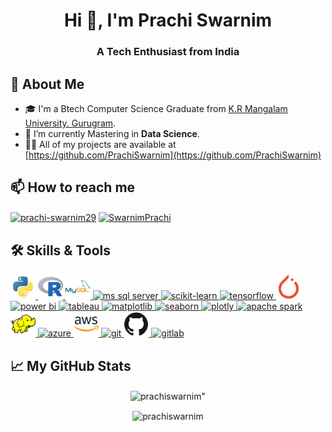 <h1 align="center">Hi 👋, I'm Prachi Swarnim</h1>
<h3 align="center">A Tech Enthusiast from India</h3>

## 📖 About Me

- 🎓 I'm a Btech Computer Science Graduate from [K.R Mangalam University. Gurugram](https://www.krmangalam.edu.in/).
- 🌱 I’m currently Mastering in  **Data Science**.
- 👨‍💻 All of my projects are available at [https://github.com/PrachiSwarnim](https://github.com/PrachiSwarnim)


## 📫 How to reach me

<p align="left">
<a href="https://www.linkedin.com/in/prachi-swarnim29/" target="blank"><img align="center" src="https://raw.githubusercontent.com/rahuldkjain/github-profile-readme-generator/master/src/images/icons/Social/linked-in-alt.svg" alt="prachi-swarnim29" height="30" width="40" /></a>
<a href="https://x.com/SwarnimPrachi" target="blank"><img align="center" src="https://raw.githubusercontent.com/rahuldkjain/github-profile-readme-generator/master/src/images/icons/Social/twitter.svg" alt="SwarnimPrachi" height="30" width="40" /></a>


</p>


## 🛠️ Skills & Tools

<p align="left">
  <!-- Programming & Analytics -->
  <a href="https://www.python.org/" target="_blank" rel="noreferrer"> 
    <img src="https://raw.githubusercontent.com/devicons/devicon/master/icons/python/python-original.svg" alt="python" width="40" height="40"/> 
  </a>
  <a href="https://www.r-project.org/" target="_blank" rel="noreferrer"> 
    <img src="https://raw.githubusercontent.com/devicons/devicon/master/icons/r/r-original.svg" alt="r" width="40" height="40"/> 
  </a>
  <a href="https://www.mysql.com/" target="_blank" rel="noreferrer"> 
    <img src="https://raw.githubusercontent.com/devicons/devicon/master/icons/mysql/mysql-original-wordmark.svg" alt="mysql" width="40" height="40"/> 
  </a>
  <a href="https://www.microsoft.com/en-us/sql-server" target="_blank" rel="noreferrer"> 
    <img src="https://img.icons8.com/color/48/000000/microsoft-sql-server.png" alt="ms sql server" width="40" height="40"/> 
  </a>
  
  <!-- ML & AI -->
  <a href="https://scikit-learn.org/" target="_blank" rel="noreferrer"> 
    <img src="https://upload.wikimedia.org/wikipedia/commons/0/05/Scikit_learn_logo_small.svg" alt="scikit-learn" width="40" height="40"/> 
  </a>
  <a href="https://www.tensorflow.org/" target="_blank" rel="noreferrer"> 
    <img src="https://www.vectorlogo.zone/logos/tensorflow/tensorflow-icon.svg" alt="tensorflow" width="40" height="40"/> 
  </a>
  <a href="https://pytorch.org/" target="_blank" rel="noreferrer"> 
    <img src="https://raw.githubusercontent.com/devicons/devicon/master/icons/pytorch/pytorch-original.svg" alt="pytorch" width="40" height="40"/> 
  </a>

  <!-- Data Visualization -->
  <a href="https://powerbi.microsoft.com/" target="_blank" rel="noreferrer"> 
    <img src="https://img.icons8.com/color/48/000000/power-bi.png" alt="power bi" width="40" height="40"/> 
  </a>
  <a href="https://www.tableau.com/" target="_blank" rel="noreferrer"> 
    <img src="https://img.icons8.com/color/48/000000/tableau-software.png" alt="tableau" width="40" height="40"/> 
  </a>
  <a href="https://matplotlib.org/" target="_blank" rel="noreferrer"> 
    <img src="https://matplotlib.org/stable/_static/logo2.svg" alt="matplotlib" width="40" height="40"/> 
  </a>
  <a href="https://seaborn.pydata.org/" target="_blank" rel="noreferrer"> 
    <img src="https://seaborn.pydata.org/_static/logo-wide-lightbg.svg" alt="seaborn" width="80" height="40"/> 
  </a>
  <a href="https://plotly.com/" target="_blank" rel="noreferrer"> 
    <img src="https://avatars.githubusercontent.com/u/5997976?s=200&v=4" alt="plotly" width="40" height="40"/> 
  </a>

  <!-- Big Data & Cloud -->
  <a href="https://spark.apache.org/" target="_blank" rel="noreferrer"> 
    <img src="https://spark.apache.org/images/spark-logo-trademark.png" alt="apache spark" width="80" height="40"/> 
  </a>
  <a href="https://hadoop.apache.org/" target="_blank" rel="noreferrer"> 
    <img src="https://raw.githubusercontent.com/devicons/devicon/master/icons/hadoop/hadoop-original.svg" alt="hadoop" width="40" height="40"/> 
  </a>
  <a href="https://azure.microsoft.com/" target="_blank" rel="noreferrer"> 
    <img src="https://img.icons8.com/color/48/000000/azure-1.png" alt="azure" width="40" height="40"/> 
  </a>
  <a href="https://aws.amazon.com/" target="_blank" rel="noreferrer"> 
    <img src="https://raw.githubusercontent.com/devicons/devicon/master/icons/amazonwebservices/amazonwebservices-original-wordmark.svg" alt="aws" width="40" height="40"/> 
  </a>

  <!-- Version Control -->
  <a href="https://git-scm.com/" target="_blank" rel="noreferrer"> 
    <img src="https://www.vectorlogo.zone/logos/git-scm/git-scm-icon.svg" alt="git" width="40" height="40"/> 
  </a>
  <a href="https://github.com/" target="_blank" rel="noreferrer"> 
    <img src="https://raw.githubusercontent.com/devicons/devicon/master/icons/github/github-original.svg" alt="github" width="40" height="40"/> 
  </a>
  <a href="https://about.gitlab.com/" target="_blank" rel="noreferrer"> 
    <img src="https://about.gitlab.com/images/press/logo/png/gitlab-icon-rgb.png" alt="gitlab" width="40" height="40"/> 
  </a>
</p>

## 📈 My GitHub Stats

<div align="center">
<p><img align="center" src="https://github-readme-stats.vercel.app/api?username=prachiswarnim&show_icons=true&theme=radical" alt=prachiswarnim" /></p>
<p><img align="center" src="https://github-readme-stats.vercel.app/api/top-langs/?username=prachiswarnim&layout=compact&theme=radical" alt="prachiswarnim" /></p>
